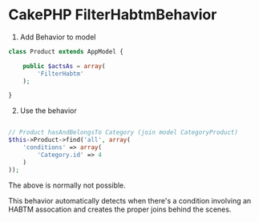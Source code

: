 # CakePHP FilterHabtmBehavior

1. Add Behavior to model

```php
class Product extends AppModel {

	public $actsAs = array(
		'FilterHabtm'
	);

}
```

2. Use the behavior

```php

// Product hasAndBelongsTo Category (join model CategoryProduct)
$this->Product->find('all', array(
	'conditions' => array(
		'Category.id' => 4
	)
));
```

The above is normally not possible. 

This behavior automatically detects when there's a condition involving an HABTM assocation and creates the proper joins behind the scenes.
